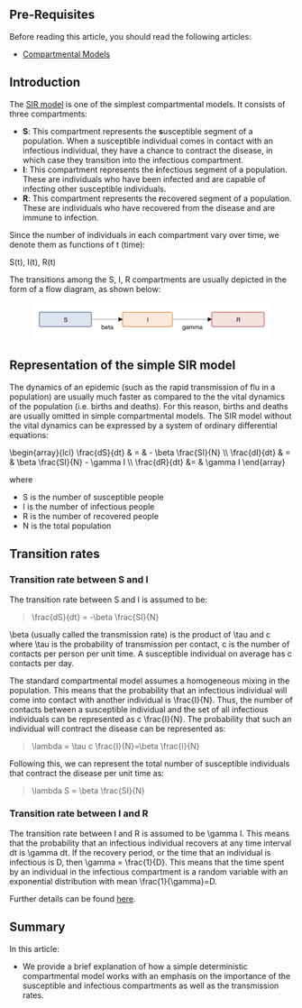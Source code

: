 ## Pre-Requisites

Before reading this article, you should read the following articles:
- [Compartmental Models](compartmental_models)

## Introduction

The [SIR model](http://www.stat.columbia.edu/~regina/research/notes123.pdf) is one of the  simplest compartmental models. It consists of three compartments:
- **S**: This compartment represents the **s**usceptible segment of a population. When a susceptible individual comes in contact with an infectious individual, they have a chance to contract the disease, in which case they transition into the infectious compartment.
- **I**: This compartment represents the  **i**nfectious segment of a population. These are individuals who have been infected and are capable of infecting other susceptible individuals.
- **R**: This compartment represents the **r**ecovered segment of a population. These are individuals who have recovered from the disease and are immune to  infection.

Since the number of individuals in each compartment vary over time, we denote them as functions of <tex>t</tex> (time): 

<tex>S(t), I(t), R(t)</tex>

The transitions among the <tex>S</tex>, <tex>I</tex>, <tex>R</tex> compartments are usually depicted in the form of a flow diagram, as shown below:

<figure class="text-center">
  <img src="assets/create_your_first_model/flow-chart.png" width="600"/>
</figure>

## Representation of the simple SIR model

The dynamics of an epidemic (such as the rapid transmission of flu in a population) are usually much faster as compared to the the vital dynamics of the population (i.e. births and deaths). 
For this reason, births and deaths are usually omitted in simple compartmental models. 
The SIR model without the vital dynamics can be expressed by a system of ordinary differential equations:

<texb>
\begin{array}{lcl} \frac{dS}{dt} & = & - \beta \frac{SI}{N} \\
\frac{dI}{dt} & = & \beta \frac{SI}{N} - \gamma I \\
\frac{dR}{dt} &= & \gamma I
\end{array}
</texb>

where 
- <tex>S</tex> is the number of susceptible people
- <tex>I</tex> is the number of infectious people
- <tex>R</tex> is the number of recovered people
- <tex>N</tex> is the total population

## Transition rates
### Transition rate between <tex>S</tex> and <tex>I</tex> 

The transition rate between <tex>S</tex> and <tex>I</tex> is assumed to be:
> <tex>\frac{dS}{dt} = -\beta \frac{SI}{N}</tex>

<tex>\beta</tex> (usually called the transmission rate) is the product of <tex>\tau</tex> and <tex>c</tex> where <tex>\tau</tex> is the probability of transmission per contact, <tex>c</tex> is the number of contacts per person per unit time. A susceptible individual on average has <tex>c</tex> contacts per day. 

The standard compartmental model assumes a homogeneous mixing in the population. This means that the probability that an infectious individual will come into contact with another individual is <tex>\frac{I}{N}</tex>. 
Thus, the number of contacts between a susceptible individual and the set of all infectious individuals can be represented as <tex>c \frac{I}{N}</tex>. The probability that such an individual will contract the disease can be represented as:  
> <tex>\lambda = \tau c \frac{I}{N}=\beta \frac{I}{N}</tex> 

Following this, we can represent the total number of susceptible individuals that contract the disease per unit time as: 
> <tex>\lambda S = \beta \frac{SI}{N}</tex>

### Transition rate between <tex>I</tex> and <tex>R</tex> 

The transition rate between <tex>I</tex> and <tex>R</tex> is assumed to be <tex>\gamma I</tex>. 
This means that the probability that an infectious individual recovers at any time interval <tex>dt</tex> is <tex>\gamma dt</tex>. 
If the recovery period, or the time that an individual is infectious is <tex>D</tex>, then <tex>\gamma = \frac{1}{D}</tex>. 
This means that the time spent by an individual in the infectious compartment is a random variable with an exponential distribution with mean <tex>\frac{1}{\gamma}=D</tex>. 

Further details can be found [here](https://server.math.umanitoba.ca/~jarino/courses/math3820/math3820_slides_residence_time.4p.pdf).

## Summary

In this article:
- We provide a brief explanation of how a simple deterministic compartmental model works with an emphasis on the importance of the susceptible and infectious compartments as well as the transmission rates.
